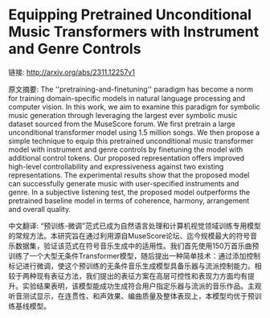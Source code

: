 # Equipping Pretrained Unconditional Music Transformers with Instrument and Genre Controls

链接: http://arxiv.org/abs/2311.12257v1

原文摘要:
The ''pretraining-and-finetuning'' paradigm has become a norm for training
domain-specific models in natural language processing and computer vision. In
this work, we aim to examine this paradigm for symbolic music generation
through leveraging the largest ever symbolic music dataset sourced from the
MuseScore forum. We first pretrain a large unconditional transformer model
using 1.5 million songs. We then propose a simple technique to equip this
pretrained unconditional music transformer model with instrument and genre
controls by finetuning the model with additional control tokens. Our proposed
representation offers improved high-level controllability and expressiveness
against two existing representations. The experimental results show that the
proposed model can successfully generate music with user-specified instruments
and genre. In a subjective listening test, the proposed model outperforms the
pretrained baseline model in terms of coherence, harmony, arrangement and
overall quality.

中文翻译:
“预训练-微调”范式已成为自然语言处理和计算机视觉领域训练专用模型的常规方法。本研究旨在通过利用源自MuseScore论坛、迄今规模最大的符号音乐数据集，验证该范式在符号音乐生成中的适用性。我们首先使用150万首乐曲预训练了一个大型无条件Transformer模型，随后提出一种简单技术：通过添加控制标记进行微调，使这个预训练的无条件音乐生成模型具备乐器与流派控制能力。相较于两种现有表征方法，我们提出的表征方案在高层可控性和表现力方面均有提升。实验结果表明，该模型能成功生成符合用户指定乐器与流派的音乐作品。主观听音测试显示，在连贯性、和声效果、编曲质量及整体表现上，本模型均优于预训练基线模型。
